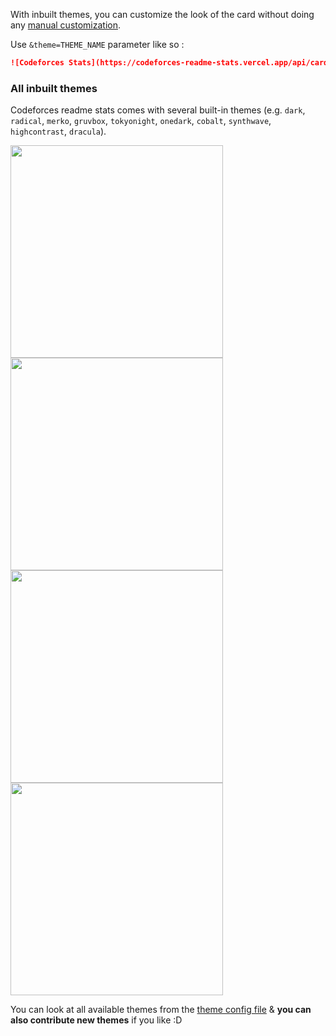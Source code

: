 
With inbuilt themes, you can customize the look of the card without doing any [manual customization](./customization.md).

Use `&theme=THEME_NAME` parameter like so :

```md
![Codeforces Stats](https://codeforces-readme-stats.vercel.app/api/card?username=redheadphone&theme=radical)
```

### All inbuilt themes

Codeforces readme stats comes with several built-in themes (e.g. `dark`, `radical`, `merko`, `gruvbox`, `tokyonight`, `onedark`, `cobalt`, `synthwave`, `highcontrast`, `dracula`).

<p>
<img style="width:340px" src="../images/static/theme-card-1.svg">
<img style="width:340px" src="../images/static/theme-card-2.svg">
<img style="width:340px" src="../images/static/theme-card-3.svg">
<img style="width:340px" src="../images/static/theme-card-4.svg">
</p>

You can look at all available themes from the [theme config file](https://github.com/RedHeadphone/Codeforces-readme-stats/blob/master/src/themes.js) & **you can also contribute new themes** if you like :D